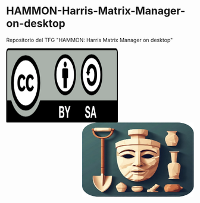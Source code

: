 # HAMMON-Harris-Matrix-Manager-on-desktop
Repositorio del TFG "HAMMON: Harris Matrix Manager on desktop"

<img src="https://github.com/CarlosMarSan/HAMMON-Harris-Matrix-Manager-on-desktop/blob/main/images/by-sa.png" alt="by-sa" width="300" height="200" align="left">
<img src="https://github.com/CarlosMarSan/HAMMON-Harris-Matrix-Manager-on-desktop/blob/main/images/StoneMaskIcon.png" alt="StoneIconMask" width="300" height="200" align="right">
